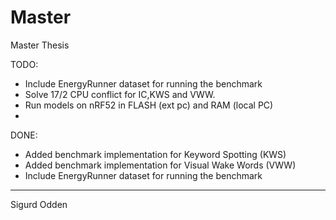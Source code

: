 # Master
Master Thesis

TODO:
- Include EnergyRunner dataset for running the benchmark
- Solve 17/2 CPU conflict for IC,KWS and VWW.
- Run models on nRF52 in FLASH (ext pc) and RAM (local PC)
- 


DONE:
- Added benchmark implementation for Keyword Spotting (KWS)
- Added benchmark implementation for Visual Wake Words (VWW) 
- Include EnergyRunner dataset for running the benchmark


---

Sigurd Odden
